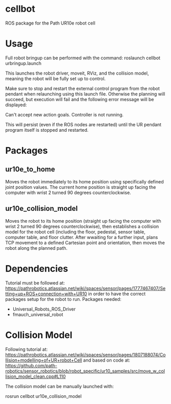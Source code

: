# cellbot

ROS package for the Path UR10e robot cell

# Usage

Full robot bringup can be performed with the command:
roslaunch cellbot urbringup.launch

This launches the robot driver, moveit, RViz, and the collision model, meaning the robot will be fully set up to control.

Make sure to stop and restart the external control program from the robot pendant when relaunching using this launch file. Otherwise the planning will succeed, but execution will fail and the following error message will be displayed:

Can't accept new action goals. Controller is not running.

This will persist (even if the ROS nodes are restarted) until the UR pendant program itself is stopped and restarted.

# Packages

## ur10e_to_home

Moves the robot immediately to its home position using specifically defined joint position values. The current home position is straight up facing the computer with wrist 2 turned 90 degrees counterclockwise.

## ur10e_collision_model

Moves the robot to its home position (straight up facing the computer with wrist 2 turned 90 degrees counterclockwise), then establishes a collision model for the robot cell (including the floor, pedestal, sensor table, computer table, and floor clutter. After wwaiting for a further input, plans TCP movement to a defined Cartesian point and orientation, then moves the robot along the planned path.

# Dependencies

Tutorial must be followed at: https://pathrobotics.atlassian.net/wiki/spaces/sensor/pages/1777467407/Setting+up+ROS+connection+with+UR10
in order to have the correct packages setup for the robot to run.
Packages needed:
- Universal_Robots_ROS_Driver
- fmauch_universal_robot

# Collision Model

Following tutorial at: https://pathrobotics.atlassian.net/wiki/spaces/sensor/pages/1807188074/Collision+modelling+of+UR+robot+Cell
and based on code at: https://github.com/path-robotics/sensor_robotics/blob/robot_specific/ur10_samples/src/move_w_collision_model_clean.cpp#L110

The collision model can be manually launched with:

rosrun cellbot ur10e_collision_model
